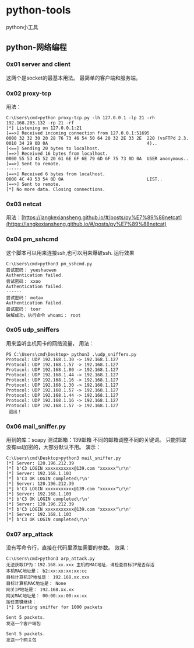 # python-tools
python小工具
## python-网络编程

### 0x01 server and client
这两个是socket的最基本用法。
最简单的客户端和服务端。

### 0x02 proxy-tcp
用法：
```
C:\Users\cmd>python proxy-tcp.py -lh 127.0.0.1 -lp 21 -rh 192.168.203.132 -rp 21 -rf
[*] Listening on 127.0.0.1:21
[==>] Received incoming connection from 127.0.0.1:51695
0000 32 32 30 20 28 76 73 46 54 50 64 20 32 2E 33 2E  220 (vsFTPd 2.3.
0010 34 29 0D 0A                                      4)..
[<==] Sending 20 bytes to localhost.
[==>] Received 16 bytes from localhost.
0000 55 53 45 52 20 61 6E 6F 6E 79 6D 6F 75 73 0D 0A  USER anonymous..
[==>] Sent to remote.
······
[==>] Received 6 bytes from localhost.
0000 4C 49 53 54 0D 0A                                LIST..
[==>] Sent to remote.
[*] No more data. Closing connections.
```
### 0x03 netcat
用法：[https://langkexiansheng.github.io/#/posts/py%E7%89%88netcat](https://langkexiansheng.github.io/#/posts/py%E7%89%88netcat)

### 0x04 pm_sshcmd
这个脚本可以用来连接ssh,也可以用来爆破ssh.
运行效果
```
C:\Users\cmd>python3 pm_sshcmd.py
尝试密码： yueshaowen
Authentication failed.
尝试密码： xxoo
Authentication failed.
······
尝试密码： motax
Authentication failed.
尝试密码： toor
破解成功，执行命令 whoami： root
```

### 0x05 udp_sniffers
用来监听主机网卡的网络流量，
用法：
```
PS C:\Users\cmd\Desktop> python3 .\udp_sniffers.py
Protocol: UDP 192.168.1.30 -> 192.168.1.127
Protocol: UDP 192.168.1.57 -> 192.168.1.127
Protocol: UDP 192.168.1.80 -> 192.168.1.127
Protocol: UDP 192.168.1.44 -> 192.168.1.127
Protocol: UDP 192.168.1.16 -> 192.168.1.127
Protocol: UDP 192.168.1.30 -> 192.168.1.127
Protocol: UDP 192.168.1.57 -> 192.168.1.127
Protocol: UDP 192.168.1.44 -> 192.168.1.127
Protocol: UDP 192.168.1.16 -> 192.168.1.127
Protocol: UDP 192.168.1.57 -> 192.168.1.127
 退出！
```

### 0x06 mail_sniffer.py
用到的库：scapy
测试邮箱：139邮箱
不同的邮箱调整不同的关键词。
只能抓取没有ssl加密的，大部分默认不用。
演示：
```
C:\Users\cmd\Desktop>python3 mail_sniffer.py
[*] Server: 120.196.212.39
[*] b'C3 LOGIN xxxxxxxxxxx@139.com "xxxxxx"\r\n'
[*] Server: 192.168.1.103
[*] b'C3 OK LOGIN completed\r\n'
[*] Server: 120.196.212.39
[*] b'C3 LOGIN xxxxxxxxxxx@139.com "xxxxxx"\r\n'
[*] Server: 192.168.1.103
[*] b'C3 OK LOGIN completed\r\n'
[*] Server: 120.196.212.39
[*] b'C3 LOGIN xxxxxxxxxxx@139.com "xxxxxx"\r\n'
[*] Server: 192.168.1.103
[*] b'C3 OK LOGIN completed\r\n'
```
### 0x07 arp_attack
没有写命令行，直接在代码里添加需要的参数。
效果：
```
C:\Users\cmd>python3 arp_attack.py
无法获取IP为：192.168.xx.xxx 主机的MAC地址，请检查目标IP是否存活
本机MAC地址是： b2:xx:xx:xx:xx:cc
目标计算机IP地址是： 192.168.xx.xxx
目标计算机MAC地址是： None
网关IP地址是： 192.168.xx.xx
网关MAC地址是： 00:00:xx:00:xx:xx
按任意键继续：
[*] Starting sniffer for 1000 packets

Sent 5 packets.
发送一个客户端包

Sent 5 packets.
发送一个网关包

```
